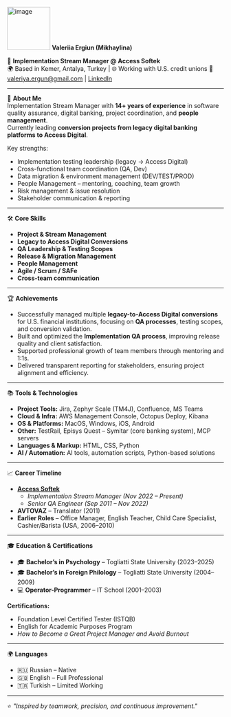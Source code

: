 

<img width="100" height="100" alt="image" src="https://github.com/user-attachments/assets/c1aa158c-e353-4eba-880f-add4bd660a87" /> **Valeriia Ergiun (Mikhaylina)**

💼 **Implementation Stream Manager @ Access Softek**  
🌍 Based in Kemer, Antalya, Turkey | 🌐 Working with U.S. credit unions 
📧 valeriya.ergun@gmail.com | [LinkedIn](https://www.linkedin.com/in/valeriia-ergiun-mikhaylina-822a52284)  

---

🚀 **About Me**  
Implementation Stream Manager with **14+ years of experience** in software quality assurance, digital banking, project coordination, and **people management**.  
Currently leading **conversion projects from legacy digital banking platforms to Access Digital**.  

Key strengths:  
- Implementation testing leadership (legacy → Access Digital)  
- Cross-functional team coordination (QA, Dev)  
- Data migration & environment management (DEV/TEST/PROD)  
- People Management – mentoring, coaching, team growth  
- Risk management & issue resolution  
- Stakeholder communication & reporting  

---

🛠️ **Core Skills**  
- **Project & Stream Management**  
- **Legacy to Access Digital Conversions**  
- **QA Leadership & Testing Scopes**  
- **Release & Migration Management**  
- **People Management**  
- **Agile / Scrum / SAFe**  
- **Cross-team communication**

---

 🏆 **Achievements**  
- Successfully managed multiple **legacy-to-Access Digital conversions** for U.S. financial institutions, focusing on **QA processes**, testing scopes, and conversion validation.  
- Built and optimized the **Implementation QA process**, improving release quality and client satisfaction.  
- Supported professional growth of team members through mentoring and 1:1s.  
- Delivered transparent reporting for stakeholders, ensuring project alignment and efficiency.


---

 📚 **Tools & Technologies**  
- **Project Tools:** Jira, Zephyr Scale (TM4J), Confluence, MS Teams  
- **Cloud & Infra:** AWS Management Console, Octopus Deploy, Kibana  
- **OS & Platforms:** MacOS, Windows, iOS, Android  
- **Other:** TestRail, Episys Quest – Symitar (core banking system), MCP servers  
- **Languages & Markup:** HTML, CSS, Python  
- **AI / Automation:** AI tools, automation scripts, Python-based solutions

---

 📈 **Career Timeline**  
- **[Access Softek](https://accesssoftek.com/)**  
  - *Implementation Stream Manager (Nov 2022 – Present)*  
  - *Senior QA Engineer (Sep 2011 – Nov 2022)*  
- **AVTOVAZ** – Translator (2011)  
- **Earlier Roles** – Office Manager, English Teacher, Child Care Specialist, Cashier/Barista (USA, 2006–2010)


---

 🎓 **Education & Certifications**  
- 🎓 **Bachelor’s in Psychology** – Togliatti State University (2023–2025)  
- 🎓 **Bachelor’s in Foreign Philology** – Togliatti State University (2004–2009)  
- 💻 **Operator-Programmer** – IT School (2001–2003)  

**Certifications:**  
- Foundation Level Certified Tester (ISTQB)  
- English for Academic Purposes Program  
- *How to Become a Great Project Manager and Avoid Burnout*  

---

🌍 **Languages**  
- 🇷🇺 Russian – Native  
- 🇬🇧 English – Full Professional  
- 🇹🇷 Turkish – Limited Working  

---

⭐️ *"Inspired by teamwork, precision, and continuous improvement."*
